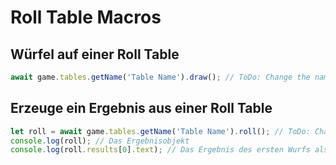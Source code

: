 # Roll Table Macros

## Würfel auf einer Roll Table

```js
await game.tables.getName('Table Name').draw(); // ToDo: Change the name of the table
```

## Erzeuge ein Ergebnis aus einer Roll Table

```js
let roll = await game.tables.getName('Table Name').roll(); // ToDo: Change the name of the table
console.log(roll); // Das Ergebnisobjekt
console.log(roll.results[0].text); // Das Ergebnis des ersten Wurfs als String
```
